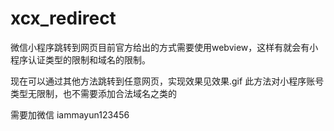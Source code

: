 # xcx_redirect
微信小程序跳转到网页目前官方给出的方式需要使用webview，这样有就会有小程序认证类型的限制和域名的限制。

现在可以通过其他方法跳转到任意网页，实现效果见效果.gif
此方法对小程序账号类型无限制，也不需要添加合法域名之类的

需要加微信  iammayun123456
